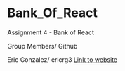 # Bank_Of_React
Assignment 4 - Bank of React

Group Members/ Github

Eric Gonzalez/ ericrg3
[Link to website](https://ericrg3.github.io)
